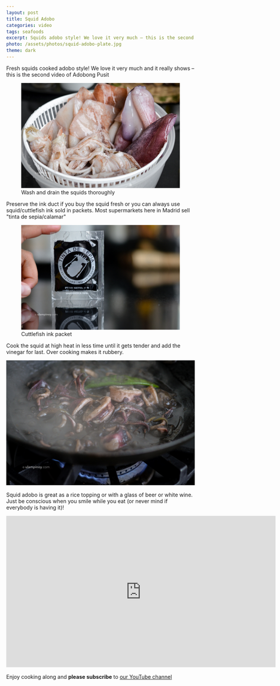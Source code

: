 ```yaml
---
layout: post
title: Squid Adobo
categories: video
tags: seafoods
excerpt: Squids adobo style! We love it very much – this is the second video!
photo: /assets/photos/squid-adobo-plate.jpg
theme: dark
---
```


Fresh squids cooked adobo style! We love it very much and it really shows – this is the second video of Adobong Pusit

<figure class="full-width">
	<img class="pure-img" src="/assets/photos/fresh-squids.jpg" alt="Draining cleansed fresh squids">
	<figcaption>Wash and drain the squids thoroughly</figcaption>
</figure>

Preserve the ink duct if you buy the squid fresh or you can always use squid/cuttlefish ink sold in packets. Most supermarkets here in Madrid sell "tinta de sepia/calamar"

<figure class="full-width">
	<img class="pure-img" src="/assets/photos/tinta-sepia-packet.jpg" alt="Cuttlefish ink packet">
	<figcaption>Cuttlefish ink packet</figcaption>
</figure>

Cook the squid at high heat in less time until it gets tender and add the vinegar for last. Over cooking makes it rubbery.

![Cooking squid adobo](/assets/photos/squid-adobo-simmering.jpg)

Squid adobo is great as a rice topping or with a glass of beer or white wine. Just be conscious when you smile while you eat (or never mind if everybody is having it)!

<div class="video-holder">
<iframe width="720" height="405" src="https://www.youtube.com/embed/JXyMlmFa0w8?rel=0&amp;controls=0&amp;showinfo=0" frameborder="0" allowfullscreen></iframe>
</div>

Enjoy cooking along and **please subscribe** to [our YouTube channel](https://www.youtube.com/user/ulampinoy)
